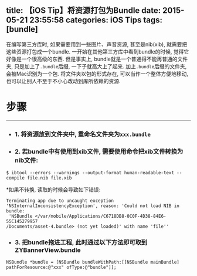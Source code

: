 title: 【iOS Tip】将资源打包为Bundle
date: 2015-05-21 23:55:58
categories: iOS Tips
tags: [bundle]
---

在编写第三方库时, 如果需要用到一些图片、声音资源, 甚至是nib(xib), 就需要把这些资源打包成一个bundle. 一开始在其他第三方库中看到bundle的时候, 觉得它好像是一个很高级的东西. 但是事实上, bundle就是一个普通得不能再普通的文件夹, 只是加上了`.bundle`后缀, 一下子就高大上了起来. 
加上`.bundle`后缀的文件夹, 会被Mac识别为一个包. 将文件夹以包的形式存在, 可以当作一个整体方便地移动, 也可以让别人不至于不小心改动到库所依赖的资源. 

<!--more-->

# 步骤
---

- ### 1. 将资源放到文件夹中, 重命名文件夹为`xxx.bundle`

- ### 2. 若bundle中有使用到xib文件, 需要使用命令把xib文件转换为nib文件:
```vim
$ ibtool --errors --warnings --output-format human-readable-text --compile file.nib file.xib
```
*如果不转换, 读取的时候会导致如下错误:
```
Terminating app due to uncaught exception 
'NSInternalInconsistencyException', reason: 'Could not load NIB in bundle:
 'NSBundle </var/mobile/Applications/C6718DB8-0C0F-4D38-84E6-55C145279957
/Documents/asset-4.bundle> (not yet loaded)' with name 'file''
```

- ### 3. 把bundle拖进工程, 此时通过以下方法即可取到ZYBannerView.bundle
```
NSBundle *bundle = [NSBundle bundleWithPath:[[NSBundle mainBundle] pathForResource:@"xxx" ofType:@"bundle"]];
```


